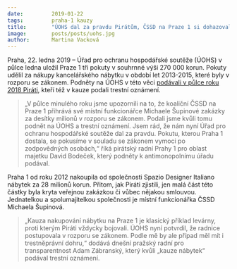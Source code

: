 ```yaml
---
date:         2019-01-22
tags:         praha-1 kauzy
title:        "ÚOHS dal za pravdu Pirátům, ČSSD na Praze 1 si dohazovala zakázky v rozporu se zákonem"
image: 	      posts/posts/uohs.jpg
author:       Martina Vacková
---
```


Praha, 22. ledna 2019 – Úřad pro ochranu hospodářské soutěže (ÚOHS) v půlce ledna uložil Praze 1 tři pokuty v souhrnné výši 270 000 korun. Pokuty udělil za nákupy kancelářského nábytku v období let 2013-2015, které byly v rozporu se zákonem. Podněty na ÚOHS v této věci [podávali v půlce roku 2018 Piráti](https://praha.pirati.cz/pirati-podali-to-ohledne-nabytku-na-praze-1.html), kteří též v kauze podali trestní oznámení.

> „V půlce minulého roku jsme upozornili na to, že koaliční ČSSD na Praze 1 přihrává své místní funkcionářce Michaele Šupinové zakázky za desítky milionů v rozporu se zákonem. Podali jsme kvůli tomu podnět na ÚOHS a trestní oznámení. Jsem rád, že nám nyní Úřad pro ochranu hospodářské soutěže dal za pravdu. Pokutu, kterou Praha 1 dostala, se pokusíme v souladu se zákonem vymoci po zodpovědných osobách,“ říká pirátský radní Prahy 1 pro oblast majetku David Bodeček, který podněty k antimonopolnímu úřadu podával.

Praha 1 od roku 2012 nakoupila od společnosti Spazio Designer Italiano nábytek za 28 milionů korun. Přitom, jak Piráti zjistili, jen malá část této částky byla kryta veřejnou zakázkou či vůbec nějakou smlouvou. Jednatelkou a spolumajitelkou společnosti je místní funkcionářka ČSSD Michaela Šupinová. 

> „Kauza nakupování nábytku na Praze 1 je klasický příklad levárny, proti kterým Piráti vždycky bojovali. ÚOHS nyní potvrdil, že radnice postupovala v rozporu se zákonem. Podle mě by ale případ měl mít i trestněprávní dohru,“ dodává dnešní pražský radní pro transparentnost Adam Zábranský, který kvůli „kauze nábytek“ podával trestní oznámení.
